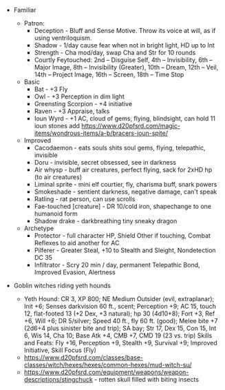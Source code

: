- Familiar
  - Patron:
    - Deception - Bluff and Sense Motive. Throw its voice at will, as if using ventriloquism.
    - Shadow - 1/day cause fear when not in bright light, HD up to Int
    - Strength - Cha mod/day, swap Cha and Str for 10 rounds
    - Courtly Feytouched: 2nd – Disguise Self, 4th – Invisibility, 6th – Major Image, 8th – Invisibility (Greater), 10th – Dream, 12th – Veil, 14th – Project Image, 16th – Screen, 18th – Time Stop
  - Basic
    - Bat - +3 Fly
    - Owl - +3 Perception in dim light
    - Greensting Scorpion - +4 initiative
    - Raven - +3 Appraise, talks
    - Ioun Wyrd - +1 AC, cloud of gems, flying, blindsight, can hold 11 ioun stones
      add https://www.d20pfsrd.com/magic-items/wondrous-items/a-b/bracers-ioun-spite/
  - Improved
    - Cacodaemon - eats souls shits soul gems, flying, telepathic, invisible
    - Doru - invisible, secret obsessed, see in darkness
    - Air whysp - buff air creatures, perfect flying, sack for 2xHD hp (to air creatures)
    - Liminal sprite - mini elf courtier, fly, charisma buff, snark powers
    - Smokeshade - sentient darkness, negative damage, can't speak
    - Ratling - rat person, can use scrolls
    - Fae-touched [creature] - DR 10/cold iron, shapechange to one humanoid form
    - Shadow drake - darkbreathing tiny sneaky dragon
  - Archetype
    - Protector - full character HP, Shield Other if touching, Combat Reflexes to aid another for AC
    - Pilferer - Greater Steal, +10 to Stealth and Sleight, Nondetection DC 35
    - Infiltrator - Scry 20 min / day, permanent Telepathic Bond, Improved Evasion, Alertness


- Goblin witches riding yeth hounds
  - Yeth Hound: CR 3, XP 800; NE Medium Outsider (evil, extraplanar); Init +6; Senses darkvision 60 ft., scent; Perception +9; AC 15, touch 12, flat-footed 13 (+2 Dex, +3 natural); hp 30 (4d10+8); Fort +3, Ref +6, Will +6; DR 5/silver; Speed 40 ft., fly 60 ft. (good); Melee bite +7 (2d6+4 plus sinister bite and trip); SA bay; Str 17, Dex 15, Con 15, Int 6, Wis 14, Cha 10; Base Atk +4, CMB +7, CMD 19 (23 vs. trip)
  Skills and Feats: Fly +16, Perception +9, Stealth +9, Survival +9; Improved Initiative, Skill Focus (Fly)
  - https://www.d20pfsrd.com/classes/base-classes/witch/hexes/hexes/common-hexes/mud-witch-su/
  - https://www.d20pfsrd.com/equipment/weapons/weapon-descriptions/stingchuck - rotten skull filled with biting insects

